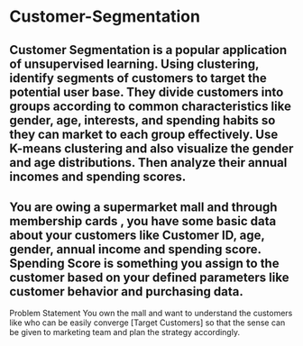# Customer-Segmentation
Customer Segmentation is a popular application of unsupervised learning. Using clustering, identify segments of customers to target the potential user base. They divide customers into groups according to common characteristics like gender, age, interests, and spending habits so they can market to each group effectively.
Use K-means clustering and also visualize the gender and age distributions.
Then analyze their annual incomes and spending scores.
---------------------------------------------------------
You are owing a supermarket mall and through membership cards , you have some basic data about your customers like Customer ID, age, gender, annual income and spending score.
Spending Score is something you assign to the customer based on your defined parameters like customer behavior and purchasing data.
---------------------------------------------------------
Problem Statement
You own the mall and want to understand the customers like who can be easily converge [Target Customers] so that the sense can be given to marketing team and plan the strategy accordingly.
